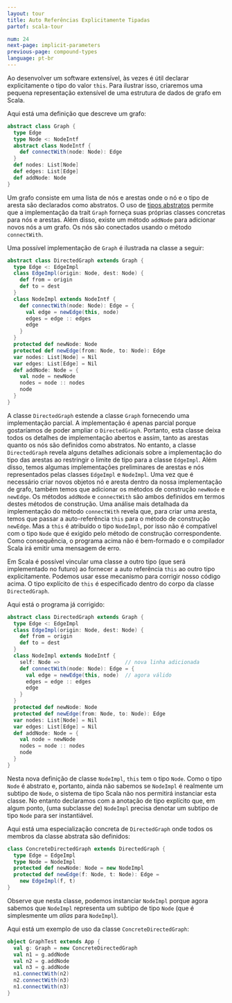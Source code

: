 ```yaml
---
layout: tour
title: Auto Referências Explicitamente Tipadas
partof: scala-tour

num: 24
next-page: implicit-parameters
previous-page: compound-types
language: pt-br
---
```


Ao desenvolver um software extensível, às vezes é útil declarar explicitamente o tipo do valor `this`. Para ilustrar isso, criaremos uma pequena representação extensível de uma estrutura de dados de grafo em Scala.

Aqui está uma definição que descreve um grafo:

```scala mdoc
abstract class Graph {
  type Edge
  type Node <: NodeIntf
  abstract class NodeIntf {
    def connectWith(node: Node): Edge
  }
  def nodes: List[Node]
  def edges: List[Edge]
  def addNode: Node
}
```

Um grafo consiste em uma lista de nós e arestas onde o nó e o tipo de aresta são declarados como abstratos. O uso de [tipos abstratos](abstract-type-members.html) permite que a implementação da trait `Graph` forneça suas próprias classes concretas para nós e arestas. Além disso, existe um método `addNode` para adicionar novos nós a um grafo. Os nós são conectados usando o método `connectWith`.

Uma possível implementação de `Graph` é ilustrada na classe a seguir:

```scala mdoc:fail
abstract class DirectedGraph extends Graph {
  type Edge <: EdgeImpl
  class EdgeImpl(origin: Node, dest: Node) {
    def from = origin
    def to = dest
  }
  class NodeImpl extends NodeIntf {
    def connectWith(node: Node): Edge = {
      val edge = newEdge(this, node)
      edges = edge :: edges
      edge
    }
  }
  protected def newNode: Node
  protected def newEdge(from: Node, to: Node): Edge
  var nodes: List[Node] = Nil
  var edges: List[Edge] = Nil
  def addNode: Node = {
    val node = newNode
    nodes = node :: nodes
    node
  }
}
```

A classe `DirectedGraph` estende a classe `Graph` fornecendo uma implementação parcial. A implementação é apenas parcial porque gostaríamos de poder ampliar o `DirectedGraph`. Portanto, esta classe deixa todos os detalhes de implementação abertos e assim, tanto as arestas quanto os nós são definidos como abstratos. No entanto, a classe `DirectedGraph` revela alguns detalhes adicionais sobre a implementação do tipo das arestas ao restringir o limite de tipo para a classe `EdgeImpl`. Além disso, temos algumas implementações preliminares de arestas e nós representados pelas classes `EdgeImpl` e `NodeImpl`. Uma vez que é necessário criar novos objetos nó e aresta dentro da nossa implementação de grafo, também temos que adicionar os métodos de construção `newNode` e `newEdge`. Os métodos `addNode` e `connectWith` são ambos definidos em termos destes métodos de construção. Uma análise mais detalhada da implementação do método `connectWith` revela que, para criar uma aresta, temos que passar a auto-referência `this` para o método de construção `newEdge`. Mas a `this` é atribuído o tipo `NodeImpl`, por isso não é compatível com o tipo `Node` que é exigido pelo método de construção correspondente. Como consequência, o programa acima não é bem-formado e o compilador Scala irá emitir uma mensagem de erro.

Em Scala é possível vincular uma classe a outro tipo (que será implementado no futuro) ao fornecer a auto referência `this` ao outro tipo explicitamente. Podemos usar esse mecanismo para corrigir nosso código acima. O tipo explícito de `this` é especificado dentro do corpo da classe `DirectedGraph`.

Aqui está o programa já corrigido:

```scala mdoc
abstract class DirectedGraph extends Graph {
  type Edge <: EdgeImpl
  class EdgeImpl(origin: Node, dest: Node) {
    def from = origin
    def to = dest
  }
  class NodeImpl extends NodeIntf {
    self: Node =>                     // nova linha adicionada
    def connectWith(node: Node): Edge = {
      val edge = newEdge(this, node)  // agora válido
      edges = edge :: edges
      edge
    }
  }
  protected def newNode: Node
  protected def newEdge(from: Node, to: Node): Edge
  var nodes: List[Node] = Nil
  var edges: List[Edge] = Nil
  def addNode: Node = {
    val node = newNode
    nodes = node :: nodes
    node
  }
}
```

Nesta nova definição de classe `NodeImpl`, `this` tem o tipo `Node`. Como o tipo `Node` é abstrato e, portanto, ainda não sabemos se `NodeImpl` é realmente um subtipo de `Node`, o sistema de tipo Scala não nos permitirá instanciar esta classe. No entanto declaramos com a anotação de tipo explícito que, em algum ponto, (uma subclasse de) `NodeImpl` precisa denotar um subtipo de tipo `Node` para ser instantiável.

Aqui está uma especialização concreta de `DirectedGraph` onde todos os membros da classe abstrata são definidos:

```scala mdoc
class ConcreteDirectedGraph extends DirectedGraph {
  type Edge = EdgeImpl
  type Node = NodeImpl
  protected def newNode: Node = new NodeImpl
  protected def newEdge(f: Node, t: Node): Edge =
    new EdgeImpl(f, t)
}
```

Observe que nesta classe, podemos instanciar `NodeImpl` porque agora sabemos que `NodeImpl` representa um subtipo de tipo `Node` (que é simplesmente um *alias* para `NodeImpl`).

Aqui está um exemplo de uso da classe `ConcreteDirectedGraph`:

```scala mdoc
object GraphTest extends App {
  val g: Graph = new ConcreteDirectedGraph
  val n1 = g.addNode
  val n2 = g.addNode
  val n3 = g.addNode
  n1.connectWith(n2)
  n2.connectWith(n3)
  n1.connectWith(n3)
}
```
